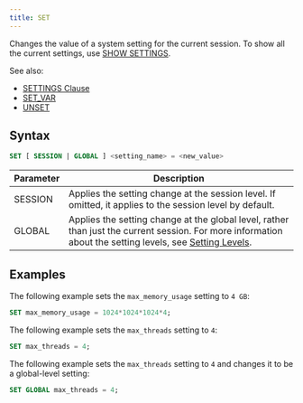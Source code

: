 ```yaml
---
title: SET
---
```


Changes the value of a system setting for the current session. To show all the current settings, use [SHOW SETTINGS](03-show-settings.md).

See also:
- [SETTINGS Clause](../20-query-syntax/settings.md)
- [SET_VAR](03-set-var.md)
- [UNSET](02-unset.md)

## Syntax

```sql
SET [ SESSION | GLOBAL ] <setting_name> = <new_value>
```

| Parameter | Description                                                                                                                                                                                     |
|-----------|-------------------------------------------------------------------------------------------------------------------------------------------------------------------------------------------------|
| SESSION   | Applies the setting change at the session level. If omitted, it applies to the session level by default.                                                                                        |
| GLOBAL    | Applies the setting change at the global level, rather than just the current session. For more information about the setting levels, see  [Setting Levels](03-show-settings.md#setting-levels). |

## Examples

The following example sets the `max_memory_usage` setting to `4 GB`:

```sql
SET max_memory_usage = 1024*1024*1024*4;
```

The following example sets the `max_threads` setting to `4`:

```sql
SET max_threads = 4;
```

The following example sets the `max_threads` setting to `4` and changes it to be a global-level setting:

```sql
SET GLOBAL max_threads = 4;
```
